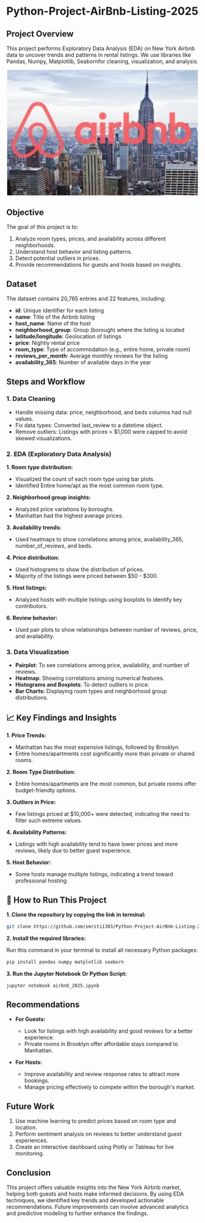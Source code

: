 # Python-Project-AirBnb-Listing-2025
## Project Overview
This project performs Exploratory Data Analysis (EDA) on New York Airbnb data to uncover trends and patterns in rental listings. We use libraries like Pandas, Numpy, Matplotlib, Seabornfor cleaning, visualization, and analysis.

<p align="center">
  <img src="airbnb.png"  width="500"/>
</p>

## Objective
The goal of this project is to:
1. Analyze room types, prices, and availability across different neighborhoods.  
2. Understand host behavior and listing patterns.  
3. Detect potential outliers in prices.  
4. Provide recommendations for guests and hosts based on insights.

## Dataset
The dataset contains 20,765 entries and 22 features, including:

- **id**: Unique identifier for each listing
- __name__: Title of the Airbnb listing
- __host_name__: Name of the host
- __neighborhood_group__: Group (borough) where the listing is located
- __latitude/longitude__: Geolocation of listings
- __price__: Nightly rental price
- __room_type__: Type of accommodation (e.g., entire home, private room)
- __reviews_per_month__: Average monthly reviews for the listing
- __availability_365__: Number of available days in the year

## Steps and Workflow
### 1. Data Cleaning
+ Handle missing data: price, neighborhood, and beds columns had null values.
+ Fix data types: Converted last_review to a datetime object.
+ Remove outliers: Listings with prices > $1,000 were capped to avoid skewed visualizations.
### 2. EDA (Exploratory Data Analysis)
__1. Room type distribution:__

  - Visualized the count of each room type using bar plots.
  - Identified Entire home/apt as the most common room type.

__2. Neighborhood group insights:__

  - Analyzed price variations by boroughs.
  - Manhattan had the highest average prices.

__3. Availability trends:__


  - Used heatmaps to show correlations among price, availability_365, number_of_reviews, and beds.

__4. Price distribution:__

  - Used histograms to show the distribution of prices.
  - Majority of the listings were priced between $50 - $300.

__5. Host listings:__

  - Analyzed hosts with multiple listings using boxplots to identify key contributors.

__6. Review behavior:__

  - Used pair plots to show relationships between number of reviews, price, and availability.
### 3. Data Visualization

+ __Pairplot__: To see correlations among price, availability, and number of reviews.
+ __Heatmap__: Showing correlations among numerical features.
+ __Histograms and Boxplots__: To detect outliers in price.
+ __Bar Charts:__ Displaying room types and neighborhood group distributions.

## 📈 Key Findings and Insights
__1. Price Trends:__

+ Manhattan has the most expensive listings, followed by Brooklyn.
+ Entire homes/apartments cost significantly more than private or shared rooms.

__2. Room Type Distribution:__

+ Entire homes/apartments are the most common, but private rooms offer budget-friendly options.
  
__3. Outliers in Price:__

+ Few listings priced at $10,000+ were detected, indicating the need to filter such extreme values.
  
__4. Availability Patterns:__

+ Listings with high availability tend to have lower prices and more reviews, likely due to better guest experience.
  
__5. Host Behavior:__

+ Some hosts manage multiple listings, indicating a trend toward professional hosting.

## 🚀 How to Run This Project

**1. Clone the repository by copying the link in terminal:**  
```bash
git clone https://github.com/smriti1303/Python-Project-AirBnb-Listing-2025.git
```

**2. Install the required libraries:**

Run this command in your terminal to install all necessary Python packages:

```bash
pip install pandas numpy matplotlib seaborn
```

**3. Run the Jupyter Notebook Or Python Script:**
```bash
jupyter notebook airbnb_2025.ipynb
```

## Recommendations
+ __For Guests:__

  + Look for listings with high availability and good reviews for a better experience.
  + Private rooms in Brooklyn offer affordable stays compared to Manhattan.

+ __For Hosts:__

  + Improve availability and review response rates to attract more bookings.
  + Manage pricing effectively to compete within the borough's market.
 
## Future Work
1. Use machine learning to predict prices based on room type and location.
2. Perform sentiment analysis on reviews to better understand guest experiences.
3. Create an interactive dashboard using Plotly or Tableau for live monitoring.

## Conclusion
This project offers valuable insights into the New York Airbnb market, helping both guests and hosts make informed decisions. By using EDA techniques, we identified key trends and developed actionable recommendations. Future improvements can involve advanced analytics and predictive modeling to further enhance the findings.
